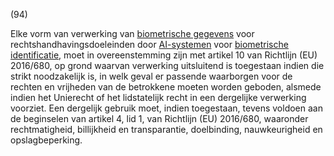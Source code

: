 (94)

Elke vorm van verwerking van [biometrische gegevens](a3.md#^biog) voor rechtshandhavingsdoeleinden door [AI-systemen](a3.md#^ai-systeem) voor [biometrische identificatie](a3.md#^bioid), moet in overeenstemming zijn met artikel 10 van Richtlijn (EU) 2016/680, op grond waarvan verwerking uitsluitend is toegestaan indien die strikt noodzakelijk is, in welk geval er passende waarborgen voor de rechten en vrijheden van de betrokkene moeten worden geboden, alsmede indien het Unierecht of het lidstatelijk recht in een dergelijke verwerking voorziet. Een dergelijk gebruik moet, indien toegestaan, tevens voldoen aan de beginselen van artikel 4, lid 1, van Richtlijn (EU) 2016/680, waaronder rechtmatigheid, billijkheid en transparantie, doelbinding, nauwkeurigheid en opslagbeperking.
